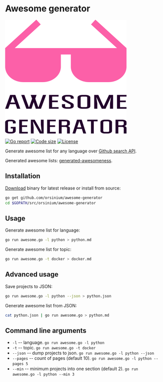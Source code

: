 # Awesome generator

![Awesome Generator logo](logo.png)

[![Go report](https://goreportcard.com/badge/github.com/orsinium/awesome-generator)](https://goreportcard.com/report/github.com/orsinium/awesome-generator) [![Code size](https://img.shields.io/github/languages/code-size/orsinium/awesome-generator.svg)](https://github.com/orsinium/awesome-generator) [![License](https://img.shields.io/github/license/orsinium/awesome-generator.svg)](LICENSE)

Generate awesome list for any language over [Github search API](https://developer.github.com/v3/search/#search-repositories).

Generated awesome lists: [generated-awesomeness](https://github.com/orsinium/generated-awesomeness).

## Installation

[Download](https://github.com/orsinium/awesome-generator/releases) binary for latest release or install from source:

```bash
go get github.com/orsinium/awesome-generator
cd $GOPATH/src/orsinium/awesome-generator
```

## Usage

Generate awesome list for language:

```bash
go run awesome.go -l python > python.md
```

Generate awesome list for topic:

```bash
go run awesome.go -t docker > docker.md
```

## Advanced usage

Save projects to JSON:

```bash
go run awesome.go -l python --json > python.json
```

Generate awesome list from JSON:

```bash
cat python.json | go run awesome.go > python.md
```

## Command line arguments

* `-l` -- language. `go run awesome.go -l python`
* `-t` -- topic. `go run awesome.go -t docker`
* `--json` -- dump projects to json. `go run awesome.go -l python --json`
* `--pages` -- count of pages (default 10). `go run awesome.go -l python --pages 5`
* `--min` -- minimum projects into one section (default 2). `go run awesome.go -l python --min 3`
